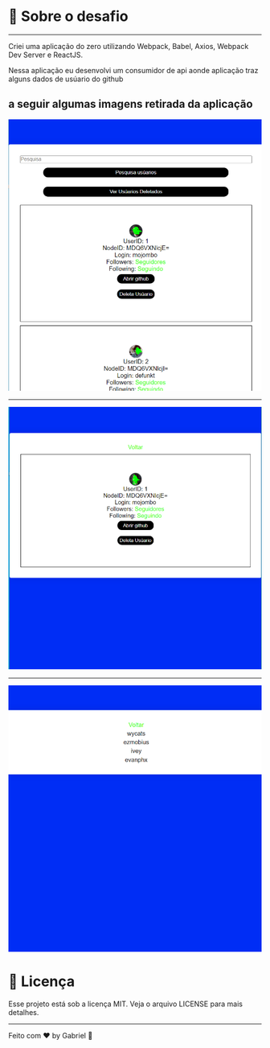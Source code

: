 # 🚀 Sobre o desafio
---
Criei uma aplicação do zero utilizando Webpack, Babel, Axios, Webpack Dev Server e ReactJS.

Nessa aplicação eu desenvolvi um consumidor de api aonde aplicação traz alguns dados de usúario do github

a seguir algumas imagens retirada da aplicação
---
<img src='./img_public_post/1.PNG'>

---
<img src='./img_public_post/2.PNG'>

---
<img src='./img_public_post/3.PNG'>

# 📝 Licença 

Esse projeto está sob a licença MIT. Veja o arquivo LICENSE para mais detalhes.

---

Feito com ♥ by Gabriel 👋 
